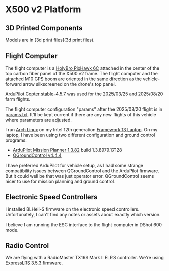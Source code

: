 # X500 v2 Platform

## 3D Printed Components

Models are in [3d print files](3d print files).

## Flight Computer

The flight computer is a [HolyBro PixHawk 6C](https://docs.holybro.com/autopilot/pixhawk-6c) attached in the center of the top carbon fiber panel of the X500 v2 frame. The flight computer and the attached M10 GPS boom are oriented in the same direction as the vehicle-forward arrow silkscreened on the drone's top panel.

[ArduPilot Copter stable-4.5.7](https://firmware.ardupilot.org/Copter/stable-4.5.7/Pixhawk6C/) was used for the 2025/03/25 and 2025/08/20 farm flights.

The flight computer configuration "params" after the 2025/08/20 flight is in [params.txt](params.txt). It'll be kept current if there are any new flights of this vehicle where parameters are adjusted.

I run [Arch Linux](https://archlinux.org/) on my Intel 12th generation [Framework 13 Laptop](https://frame.work/laptop13). On my laptop, I have been using two different configuration and ground control programs:

* [ArduPilot Mission Planner 1.3.82](https://github.com/ArduPilot/MissionPlanner/releases/tag/MissionPlanner1.3.82) build 1.3.8979.17128
* [QGroundControl v4.4.4](https://github.com/mavlink/qgroundcontrol/releases/tag/v4.4.4)

I have preferred ArduPilot for vehicle setup, as I had some strange compatibility issues between QGroundControl and the ArduPilot firmware. But it could well be that was just operator error. QGroundControl seems nicer to use for mission planning and ground control.

## Electronic Speed Controllers

I installed BLHeli-S firmware on the electronic speed controllers. Unfortunately, I can't find any notes or assets about exactly which version.

I believe I am running the ESC interface to the flight computer in DShot 600 mode.

## Radio Control

We are flying with a RadioMaster TX16S Mark II ELRS controller. We're using [ExpressLRS 3.5.3 firmware](https://github.com/ExpressLRS/ExpressLRS/releases/tag/3.5.3).

